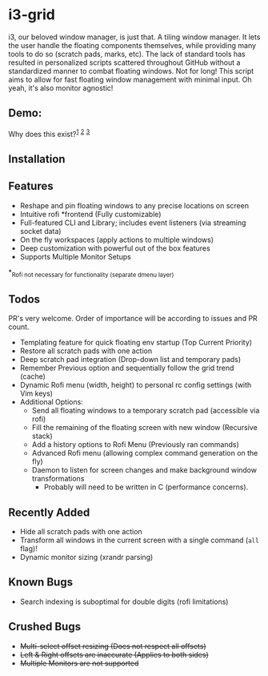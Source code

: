 # i3-grid

i3, our beloved window manager, is just that. A tiling window manager. It lets the user handle the floating components themselves, while providing many tools to do so (scratch pads, marks, etc). The lack of standard tools has resulted in personalized scripts scattered throughout GitHub without a standardized manner to combat floating windows. Not for long! This script aims to allow for fast floating window management with minimal input. Oh yeah, it's also monitor agnostic!

## Demo:

Why does this exist?<sup>[1](https://github.com/i3/i3/issues/1949#issuecomment-142231260)</sup> <sup>[2](https://www.reddit.com/r/i3wm/comments/97hc7u/how_to_move_window_relative_to_display/e4955ff/)</sup> <sup>[3](https://gist.github.com/bhepple/5c43e83e945a42297ba6433ee8ba88ce) </sup>

## Installation

## Features

- Reshape and pin floating windows to any precise locations on screen
- Intuitive rofi \*frontend (Fully customizable)
- Full-featured CLI and Library; includes event listeners (via streaming socket data)
- On the fly workspaces (apply actions to multiple windows)
- Deep customization with powerful out of the box features
- Supports Multiple Monitor Setups

\*<sub>Rofi not necessary for functionality (separate dmenu layer)</sub>

## Todos

PR's very welcome. Order of importance will be according to issues and PR count.

- Templating feature for quick floating env startup (Top Current Priority)
- Restore all scratch pads with one action
- Deep scratch pad integration (Drop-down list and temporary pads)
- Remember Previous option and sequentially follow the grid trend (cache)
- Dynamic Rofi menu (width, height) to personal rc config settings (with Vim keys)
- Additional Options:
  - Send all floating windows to a temporary scratch pad (accessible via rofi)
  - Fill the remaining of the floating screen with new window (Recursive stack)
  - Add a history options to Rofi Menu (Previously ran commands)
  - Advanced Rofi menu (allowing complex command generation on the fly)
  - Daemon to listen for screen changes and make background window transformations
    - Probably will need to be written in C (performance concerns).

## Recently Added

- Hide all scratch pads with one action
- Transform all windows in the current screen with a single command (`all` flag)!
- Dynamic monitor sizing (xrandr parsing)

## Known Bugs

- Search indexing is suboptimal for double digits (rofi limitations)

## Crushed Bugs

- ~~Multi-select offset resizing (Does not respect all offsets)~~
- ~~Left & Right offsets are inaccurate (Applies to both sides)~~
- ~~Multiple Monitors are not supported~~
